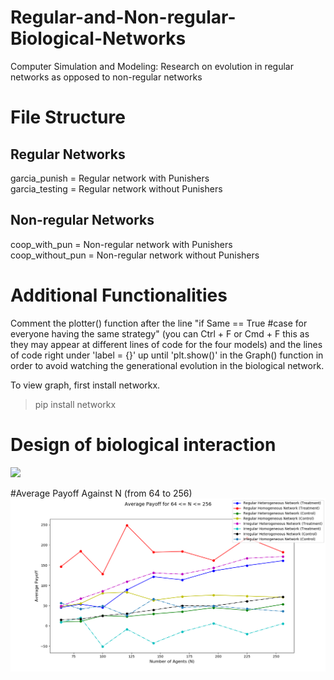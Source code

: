# Regular-and-Non-regular-Biological-Networks
Computer Simulation and Modeling: Research on evolution in regular networks as opposed to non-regular networks<br>

# File Structure

## Regular Networks
garcia_punish = Regular network with Punishers <br>
garcia_testing = Regular network without Punishers <br>

## Non-regular Networks
coop_with_pun = Non-regular network with Punishers <br>
coop_without_pun = Non-regular network without Punishers <br>


# Additional Functionalities
Comment the plotter() function after the line "if Same == True #case for everyone having the same strategy" (you can Ctrl + F or Cmd + F this as they may appear at different lines of code for the four models) and the lines of code right under 'label = {}' up until 'plt.show()' in the Graph() function in order to avoid watching the generational evolution in the biological network. <br>

To view graph, first install networkx.<br>

> pip install networkx

# Design of biological interaction


<img src="https://media.springernature.com/m685/springer-static/image/art%3A10.1038%2Fs41598-017-17481-0/MediaObjects/41598_2017_17481_Fig1_HTML.jpg"/>


#Average Payoff Against N (from 64 to 256)
<img src="https://github.com/ivanezeigbo/Regular-and-Non-regular-Biological-Networks/blob/master/netprisoners.png"/>
